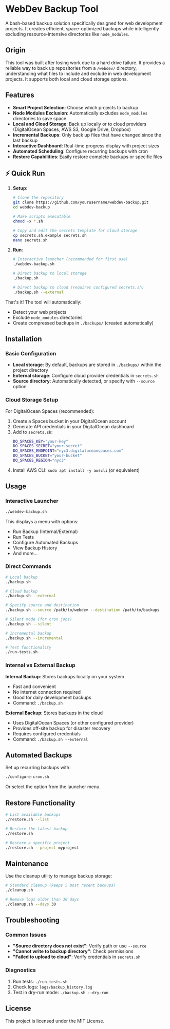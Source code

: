 # WebDev Backup Tool

A bash-based backup solution specifically designed for web development projects. It creates efficient, space-optimized backups while intelligently excluding resource-intensive directories like `node_modules`.

## Origin

This tool was built after losing work due to a hard drive failure. It provides a reliable way to back up repositories from a `/webdev/` directory, understanding what files to include and exclude in web development projects. It supports both local and cloud storage options.

## Features

- **Smart Project Selection**: Choose which projects to backup
- **Node Modules Exclusion**: Automatically excludes `node_modules` directories to save space
- **Local and Cloud Storage**: Back up locally or to cloud providers (DigitalOcean Spaces, AWS S3, Google Drive, Dropbox)
- **Incremental Backups**: Only back up files that have changed since the last backup
- **Interactive Dashboard**: Real-time progress display with project sizes
- **Automated Scheduling**: Configure recurring backups with cron
- **Restore Capabilities**: Easily restore complete backups or specific files

## ⚡️ Quick Run

1. **Setup**:

   ```bash
   # Clone the repository
   git clone https://github.com/yourusername/webdev-backup.git
   cd webdev-backup

   # Make scripts executable
   chmod +x *.sh

   # Copy and edit the secrets template for cloud storage
   cp secrets.sh.example secrets.sh
   nano secrets.sh
   ```

2. **Run**:

   ```bash
   # Interactive launcher (recommended for first use)
   ./webdev-backup.sh

   # Direct backup to local storage
   ./backup.sh

   # Direct backup to cloud (requires configured secrets.sh)
   ./backup.sh --external
   ```

That's it! The tool will automatically:

- Detect your web projects
- Exclude `node_modules` directories
- Create compressed backups in `./backups/` (created automatically)

## Installation

### Basic Configuration

- **Local storage**: By default, backups are stored in `./backups/` within the project directory
- **External storage**: Configure cloud provider credentials in `secrets.sh`
- **Source directory**: Automatically detected, or specify with `--source` option

### Cloud Storage Setup

For DigitalOcean Spaces (recommended):

1. Create a Spaces bucket in your DigitalOcean account
2. Generate API credentials in your DigitalOcean dashboard
3. Add to `secrets.sh`:
   ```bash
   DO_SPACES_KEY="your-key"
   DO_SPACES_SECRET="your-secret"
   DO_SPACES_ENDPOINT="nyc3.digitaloceanspaces.com"
   DO_SPACES_BUCKET="your-bucket"
   DO_SPACES_REGION="nyc3"
   ```
4. Install AWS CLI: `sudo apt install -y awscli` (or equivalent)

## Usage

### Interactive Launcher

```bash
./webdev-backup.sh
```

This displays a menu with options:

- Run Backup (Internal/External)
- Run Tests
- Configure Automated Backups
- View Backup History
- And more...

### Direct Commands

```bash
# Local backup
./backup.sh

# Cloud backup
./backup.sh --external

# Specify source and destination
./backup.sh --source /path/to/webdev --destination /path/to/backups

# Silent mode (for cron jobs)
./backup.sh --silent

# Incremental backup
./backup.sh --incremental

# Test functionality
./run-tests.sh
```

### Internal vs External Backup

**Internal Backup**: Stores backups locally on your system

- Fast and convenient
- No internet connection required
- Good for daily development backups
- Command: `./backup.sh`

**External Backup**: Stores backups in the cloud

- Uses DigitalOcean Spaces (or other configured provider)
- Provides off-site backup for disaster recovery
- Requires configured credentials
- Command: `./backup.sh --external`

## Automated Backups

Set up recurring backups with:

```bash
./configure-cron.sh
```

Or select the option from the launcher menu.

## Restore Functionality

```bash
# List available backups
./restore.sh --list

# Restore the latest backup
./restore.sh

# Restore a specific project
./restore.sh --project myproject
```

## Maintenance

Use the cleanup utility to manage backup storage:

```bash
# Standard cleanup (keeps 5 most recent backups)
./cleanup.sh

# Remove logs older than 30 days
./cleanup.sh --days 30
```

## Troubleshooting

### Common Issues

- **"Source directory does not exist"**: Verify path or use `--source`
- **"Cannot write to backup directory"**: Check permissions
- **"Failed to upload to cloud"**: Verify credentials in `secrets.sh`

### Diagnostics

1. Run tests: `./run-tests.sh`
2. Check logs: `logs/backup_history.log`
3. Test in dry-run mode: `./backup.sh --dry-run`

## License

This project is licensed under the MIT License.
